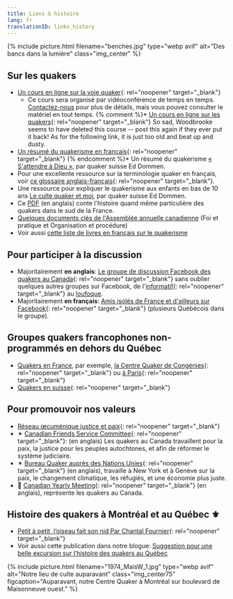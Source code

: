 ```yaml
---
title: Liens & histoire
lang: fr
translationID: links_history
---
```

{% include picture.html filename="benches.jpg" type="webp avif" alt="Des bancs dans la lumière" class="img_center" %}

## Sur les quakers
* [Un cours en ligne sur la voie quaker](https://quaker.ca/publication/introduction-aux-quakers-et-a-leur-culte-non-programme/){: rel="noopener" target="_blank"}
  * Ce cours sera organisé par vidéoconférence de temps en temps. [Contactez-nous](/contact-fr) pour plus de détails, mais vous pouvez consulter le matériel en tout temps.
{% comment %}* [Un cours en ligne sur les quakers](http://moodle.woodbrooke.org.uk/course/view.php?id=60#section-0){:  rel="noopener" target="_blank"}
So sad, Woodbrooke seems to have deleted this course -- post this again if they ever put it back! As for the following link, it is just too old and beat up and dusty.
* [Un résumé du quakerisme en français](http://quaker.chez-alice.fr/){: rel="noopener" target="_blank"}
{% endcomment %}* Un résumé du quakerisme [« S'attendre à Dieu »](/assets/PDF/EDommen-SAttendreADieu2.pdf), par quaker suisse Ed Dommen.
* Pour une excellente ressource sur la terminologie quaker en français, voir [ce glossaire anglais-français](https://glossary.summerhays.net){: rel="noopener" target="_blank"}.
* Une ressource pour expliquer le quakerisme aux enfants en bas de 10 ans [Le culte quaker et moi](/assets/PDF/LeCulteQuakerEtMoi-small.pdf), par quaker suisse Ed Dommen.
* Ce [PDF](/assets/PDF/CongeniesE.pdf) (en anglais) conte l'histoire quand même particulière des quakers dans le sud de la France.
* [Quelques documents clés de l'Assemblée annuelle canadienne](/fp) (Foi et pratique et Organisation et procédure)
* Voir aussi [cette liste de livres en français sur le quakerisme](/livres-en-français)

## Pour participer à la discussion
* Majoritairement **en anglais**: [Le groupe de discussion Facebook des quakers au Canada](https://www.facebook.com/groups/532516183429702/){: rel="noopener" target="_blank"} sans oublier quelques autres groupes sur Facebook, de l'[informatif](https://www.facebook.com/groups/2207263944/){: rel="noopener" target="_blank"} au [loufoque](https://www.facebook.com/groups/assbadfriends/).
* Majoritairement **en français**: [Amis isolés de France et d'ailleurs sur Facebook](https://www.facebook.com/groups/1693742737383648/){: rel="noopener" target="_blank"} (plusieurs Québécois dans le groupe).

## Groupes quakers francophones non-programmés en dehors du Québec
* [Quakers en France](http://www.quakersenfrance.org/faq), par exemple, [la Centre Quaker de Congénies](https://www.maison-quaker-congenies.org/){: rel="noopener" target="_blank"} ou [à Paris](https://www.facebook.com/CentreQuakerParis/){: rel="noopener" target="_blank"}
* [Quakers en suisse](https://swiss-quakers.ch/fr/accueil/){: rel="noopener" target="_blank"}

## Pour promouvoir nos valeurs
* [Réseau œcuménique justice et paix](http://www.justicepaix.org){: rel="noopener" target="_blank"}
* ✶ [Canadian Friends Service Committee](https://quakerservice.ca){: rel="noopener" target="_blank"}: (en anglais) Les quakers au Canada travaillent pour la paix, la justice pour les peuples autochtones, et afin de réformer le système judiciaire.
* ✶ [Bureau Quaker auprès des Nations Unies](https://quno.org/){: rel="noopener" target="_blank"} (en anglais), travaille à New York et à Genève sur la paix, le changement climatique, les réfugiés, et une économie plus juste.
* 🍁 [Canadian Yearly Meeting](https://quaker.ca/){: rel="noopener" target="_blank"} (en anglais), représente les quakers au Canada.

## Histoire des quakers à Montréal et au Québec ⚜

* [Petit à petit, l’oiseau fait son nid Par Chantal Fournier](/assets/PDF/MMM-History-CF.V100.05.15.pdf){: rel="noopener" target="_blank"}
* Voir aussi cette publication dans notre blogue: [Suggestion pour une belle excursion sur l’histoire des quakers au Québec](/2021/06/26/farnham-excursion)


{% include picture.html filename="1974_MaisW_1.jpg" type="webp avif" alt="Notre lieu de culte auparavant" class="img_center75" figcaption="Auparavant, notre Centre Quaker à Montréal sur boulevard de Maisonneuve ouest." %}

